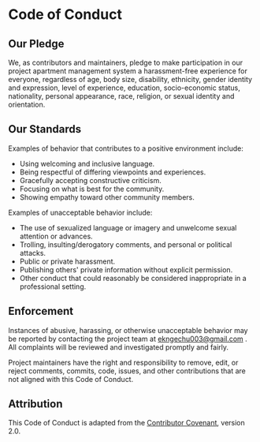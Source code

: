 # Code of Conduct

## Our Pledge

We, as contributors and maintainers, pledge to make participation in our project apartment management system a harassment-free experience for everyone, regardless of age, body size, disability, ethnicity, gender identity and expression, level of experience, education, socio-economic status, nationality, personal appearance, race, religion, or sexual identity and orientation.

## Our Standards

Examples of behavior that contributes to a positive environment include:

- Using welcoming and inclusive language.
- Being respectful of differing viewpoints and experiences.
- Gracefully accepting constructive criticism.
- Focusing on what is best for the community.
- Showing empathy toward other community members.

Examples of unacceptable behavior include:

- The use of sexualized language or imagery and unwelcome sexual attention or advances.
- Trolling, insulting/derogatory comments, and personal or political attacks.
- Public or private harassment.
- Publishing others' private information without explicit permission.
- Other conduct that could reasonably be considered inappropriate in a professional setting.

## Enforcement

Instances of abusive, harassing, or otherwise unacceptable behavior may be reported by contacting the project team at ekngechu003@gmail.com . All complaints will be reviewed and investigated promptly and fairly.

Project maintainers have the right and responsibility to remove, edit, or reject comments, commits, code, issues, and other contributions that are not aligned with this Code of Conduct.

## Attribution

This Code of Conduct is adapted from the [Contributor Covenant](https://www.contributor-covenant.org), version 2.0.
